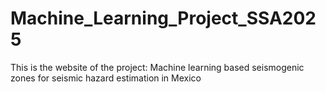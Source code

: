 # Machine_Learning_Project_SSA2025
This is the website of the project: Machine learning based seismogenic zones for seismic hazard estimation in Mexico
